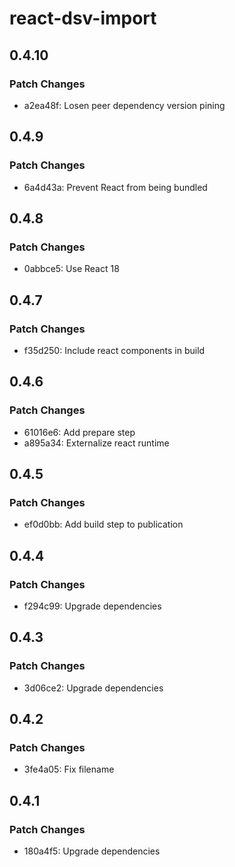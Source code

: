 # react-dsv-import

## 0.4.10

### Patch Changes

- a2ea48f: Losen peer dependency version pining

## 0.4.9

### Patch Changes

- 6a4d43a: Prevent React from being bundled

## 0.4.8

### Patch Changes

- 0abbce5: Use React 18

## 0.4.7

### Patch Changes

- f35d250: Include react components in build

## 0.4.6

### Patch Changes

- 61016e6: Add prepare step
- a895a34: Externalize react runtime

## 0.4.5

### Patch Changes

- ef0d0bb: Add build step to publication

## 0.4.4

### Patch Changes

- f294c99: Upgrade dependencies

## 0.4.3

### Patch Changes

- 3d06ce2: Upgrade dependencies

## 0.4.2

### Patch Changes

- 3fe4a05: Fix filename

## 0.4.1

### Patch Changes

- 180a4f5: Upgrade dependencies
